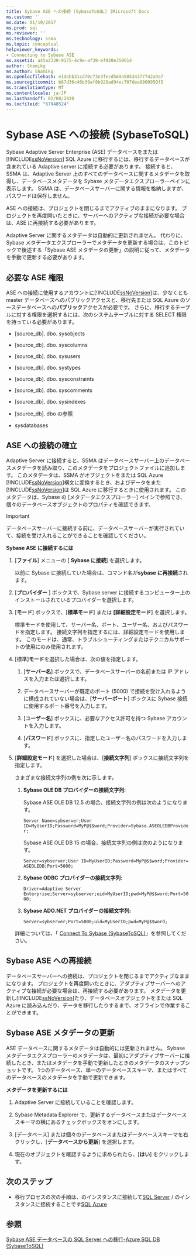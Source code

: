```yaml
---
title: Sybase ASE への接続 (SybaseToSQL) |Microsoft Docs
ms.custom: ''
ms.date: 01/19/2017
ms.prod: sql
ms.reviewer: ''
ms.technology: ssma
ms.topic: conceptual
helpviewer_keywords:
- Connecting to Sybase ASE
ms.assetid: a45a2330-9175-4c9e-af38-ef920e350614
author: Shamikg
ms.author: Shamikg
ms.openlocfilehash: e1debb31cd70c73e3fecd569a58534377742a9a7
ms.sourcegitcommit: b87d36c46b39af8b929ad94ec707dee8800950f5
ms.translationtype: MT
ms.contentlocale: ja-JP
ms.lasthandoff: 02/08/2020
ms.locfileid: "67948524"
---
```

# <a name="connecting-to-sybase-ase-sybasetosql"></a>Sybase ASE への接続 (SybaseToSQL)
Sybase Adaptive Server Enterprise (ASE) データベースをまたは[!INCLUDE[ssNoVersion](../../includes/ssnoversion-md.md)] SQL Azure に移行するには、移行するデータベースが含まれている Adaptive server に接続する必要があります。 接続すると、SSMA は、Adaptive Server 上のすべてのデータベースに関するメタデータを取得し、データベースメタデータを Sybase メタデータエクスプローラーペインに表示します。 SSMA は、データベースサーバーに関する情報を格納しますが、パスワードは保存しません。  
  
ASE への接続は、プロジェクトを閉じるまでアクティブのままになります。 プロジェクトを再度開いたときに、サーバーへのアクティブな接続が必要な場合は、ASE に再接続する必要があります。  
  
Adaptive Server に関するメタデータは自動的に更新されません。 代わりに、Sybase メタデータエクスプローラーでメタデータを更新する場合は、このトピックで後述する「Sybase ASE メタデータの更新」の説明に従って、メタデータを手動で更新する必要があります。  
  
## <a name="required-ase-permissions"></a>必要な ASE 権限  
ASE への接続に使用するアカウントに[!INCLUDE[ssNoVersion](../../includes/ssnoversion-md.md)]は、少なくとも master データベースへのパブリックアクセスと、移行先または SQL Azure のソースデータベースへの**パブリック**アクセスが必要です。 さらに、移行するテーブルに対する権限を選択するには、次のシステムテーブルに対する SELECT 権限を持っている必要があります。  
  
-   [source_db]. dbo. sysobjects  
  
-   [source_db]. dbo. syscolumns  
  
-   [source_db]. dbo. sysusers  
  
-   [source_db]. dbo. systypes  
  
-   [source_db]. dbo. sysconstraints  
  
-   [source_db]. dbo. syscomments  
  
-   [source_db]. dbo. sysindexes  
  
-   [source_db]. dbo の参照  
  
-   sysdatabases  
  
## <a name="establishing-a-connection-to-ase"></a>ASE への接続の確立  
Adaptive Server に接続すると、SSMA はデータベースサーバー上のデータベースメタデータを読み取り、このメタデータをプロジェクトファイルに追加します。 このメタデータは、SSMA がオブジェクトをまたは SQL Azure [!INCLUDE[ssNoVersion](../../includes/ssnoversion-md.md)]構文に変換するとき、およびデータをまた[!INCLUDE[ssNoVersion](../../includes/ssnoversion-md.md)]は SQL Azure に移行するときに使用されます。 このメタデータは、Sybase の [メタデータエクスプローラー] ペインで参照でき、個々のデータベースオブジェクトのプロパティを確認できます。  
  
> [!IMPORTANT]  
> データベースサーバーに接続する前に、データベースサーバーが実行されていて、接続を受け入れることができることを確認してください。  
  
**Sybase ASE に接続するには**  
  
1.  [**ファイル**] メニューの [ **Sybase に接続**] を選択します。  
  
    以前に Sybase に接続していた場合は、コマンド名が**sybase に再接続**されます。  
  
2.  [**プロバイダー** ] ボックスで、Sybase server に接続するコンピューター上のインストールされているプロバイダーを選択します。  
  
3.  [**モード**] ボックスで、[**標準モード**] または **[詳細設定モード**] を選択します。  
  
    標準モードを使用して、サーバー名、ポート、ユーザー名、およびパスワードを指定します。 接続文字列を指定するには、詳細設定モードを使用します。 このモードは、通常、トラブルシューティングまたはテクニカルサポートの使用にのみ使用されます。  
  
4.  [標準]**モード**を選択した場合は、次の値を指定します。  
  
    1.  [**サーバー名**] ボックスで、データベースサーバーの名前または IP アドレスを入力または選択します。  
  
    2.  データベースサーバーが既定のポート (5000) で接続を受け入れるように構成されていない場合は、[**サーバーポート**] ボックスに Sybase 接続に使用するポート番号を入力します。  
  
    3.  [**ユーザー名**] ボックスに、必要なアクセス許可を持つ Sybase アカウントを入力します。  
  
    4.  [**パスワード**] ボックスに、指定したユーザー名のパスワードを入力します。  
  
5.  [**詳細設定モード**] を選択した場合は、[**接続文字列**] ボックスに接続文字列を指定します。  
  
    さまざまな接続文字列の例を次に示します。  
  
    1.  **Sybase OLE DB プロバイダーの接続文字列:**  
  
        Sybase ASE OLE DB 12.5 の場合、接続文字列の例は次のようになります。  
  
        `Server Name=sybserver;User ID=MyUserID;Password=MyP@$$word;Provider=Sybase.ASEOLEDBProvider;`  
  
        Sybase ASE OLE DB 15 の場合、接続文字列の例は次のようになります。  
  
        `Server=sybserver;User ID=MyUserID;Password=MyP@$$word;Provider= ASEOLEDB;Port=5000;`  
  
    2.  **Sybase ODBC プロバイダーの接続文字列:**  
  
        `Driver=Adaptive Server Enterprise;Server=sybserver;uid=MyUserID;pwd=MyP@$$word;Port=5000;`  
  
    3.  **Sybase ADO.NET プロバイダーの接続文字列:**  
  
        `Server=sybserver;Port=5000;uid=MyUserID;pwd=MyP@$$word;`  
  
    詳細については、「 [Connect To Sybase &#40;SybaseToSQL&#41;](../../ssma/sybase/connect-to-sybase-sybasetosql.md)」を参照してください。  
  
## <a name="reconnecting-to-sybase-ase"></a>Sybase ASE への再接続  
データベースサーバーへの接続は、プロジェクトを閉じるまでアクティブなままになります。 プロジェクトを再度開いたときに、アダプティブサーバーへのアクティブな接続が必要な場合は、再接続する必要があります。 メタデータを更新し[!INCLUDE[ssNoVersion](../../includes/ssnoversion-md.md)]たり、データベースオブジェクトをまたは SQL Azure に読み込んだり、データを移行したりするまで、オフラインで作業することができます。  
  
## <a name="refreshing-sybase-ase-metadata"></a>Sybase ASE メタデータの更新  
ASE データベースに関するメタデータは自動的には更新されません。 Sybase メタデータエクスプローラーのメタデータは、最初にアダプティブサーバーに接続したとき、またはメタデータを手動で更新したときのメタデータのスナップショットです。 1つのデータベース、単一のデータベーススキーマ、またはすべてのデータベースのメタデータを手動で更新できます。  
  
**メタデータを更新するには**  
  
1.  Adaptive Server に接続していることを確認します。  
  
2.  Sybase Metadata Explorer で、更新するデータベースまたはデータベーススキーマの横にあるチェックボックスをオンにします。  
  
3.  [データベース] または個々のデータベースまたはデータベーススキーマを右クリックし、[**データベースから更新**] を選択します。  
  
4.  現在のオブジェクトを確認するように求められたら、[**はい**] をクリックします。  
  
## <a name="next-step"></a>次のステップ  
  
-   移行プロセスの次の手順は、のインスタンスに接続して[SQL Server](connecting-to-sql-server-sybasetosql.md) / のインスタンスに接続することです[SQL Azure](connecting-to-azure-sql-db-sybasetosql.md)  
  
## <a name="see-also"></a>参照  
[Sybase ASE データベースの SQL Server への移行-Azure SQL DB &#40;SybaseToSQL&#41;](../../ssma/sybase/migrating-sybase-ase-databases-to-sql-server-azure-sql-db-sybasetosql.md)  
  
